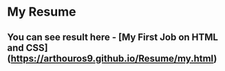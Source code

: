 # My Resume

## You can see result here - [My First Job on HTML and CSS] (https://arthouros9.github.io/Resume/my.html)
